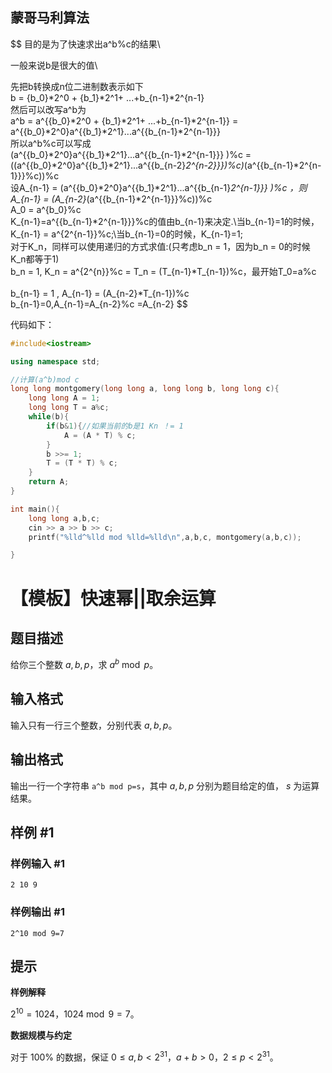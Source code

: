 

## 蒙哥马利算法


$$
目的是为了快速求出a^b\%c的结果\

一般来说b是很大的值\

先把b转换成n位二进制数表示如下\
b = {b_0}*2^0 + {b_1}*2^1+ ...+b_{n-1}*2^{n-1}\
然后可以改写a^b为\
a^b = a^{{b_0}*2^0 + {b_1}*2^1+ ...+b_{n-1}*2^{n-1}} = a^{{b_0}*2^0}a^{{b_1}*2^1}...a^{{b_{n-1}*2^{n-1}}}\
所以a^b\%c可以写成\
(a^{{b_0}*2^0}a^{{b_1}*2^1}...a^{{b_{n-1}*2^{n-1}}} )\%c = ((a^{{b_0}*2^0}a^{{b_1}*2^1}...a^{{b_{n-2}*2^{n-2}}})\%c)*(a^{{b_{n-1}*2^{n-1}}}\%c))\%c \
设A_{n-1} = (a^{{b_0}*2^0}a^{{b_1}*2^1}...a^{{b_{n-1}*2^{n-1}}} )\%c ，则A_{n-1} = (A_{n-2}*(a^{{b_{n-1}*2^{n-1}}}\%c))\%c\
A_0 = a^{b_0}\%c\
K_{n-1}=a^{{b_{n-1}*2^{n-1}}}\%c的值由b_{n-1}来决定.\\当b_{n-1}=1的时候，K_{n-1} = a^{2^{n-1}}\%c;\\当b_{n-1}=0的时候，K_{n-1}=1;\
对于K_n，同样可以使用递归的方式求值:(只考虑b_n = 1，因为b_n = 0的时候K_n都等于1)\
b_n = 1, K_n = a^{2^{n}}\%c = T_n = (T_{n-1}*T_{n-1})\%c，最开始T_0=a\%c\
\
b_{n-1} = 1 , A_{n-1} = (A_{n-2}*T_{n-1})\%c\
b_{n-1}=0,A_{n-1}=A_{n-2}\%c =A_{n-2}
$$




代码如下：

```c++
#include<iostream>

using namespace std;

//计算(a^b)mod c
long long montgomery(long long a, long long b, long long c){
    long long A = 1;
    long long T = a%c;
    while(b){
        if(b&1){//如果当前的b是1 Kn ！= 1
            A = (A * T) % c;
        }
        b >>= 1;
        T = (T * T) % c;
    }
    return A;
}

int main(){
    long long a,b,c;
    cin >> a >> b >> c;
    printf("%lld^%lld mod %lld=%lld\n",a,b,c, montgomery(a,b,c));

}


```

# 【模板】快速幂||取余运算

## 题目描述

给你三个整数 $a,b,p$，求 $a^b \bmod p$。

## 输入格式

输入只有一行三个整数，分别代表 $a,b,p$。

## 输出格式

输出一行一个字符串 `a^b mod p=s`，其中 $a,b,p$ 分别为题目给定的值， $s$ 为运算结果。

## 样例 #1

### 样例输入 #1

```
2 10 9
```

### 样例输出 #1

```
2^10 mod 9=7
```

## 提示

**样例解释**

$2^{10} = 1024$，$1024 \bmod 9 = 7$。

**数据规模与约定**

对于 $100\%$ 的数据，保证 $0\le a,b < 2^{31}$，$a+b>0$，$2 \leq p \lt 2^{31}$。
